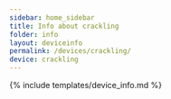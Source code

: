 ```yaml
---
sidebar: home_sidebar
title: Info about crackling
folder: info
layout: deviceinfo
permalink: /devices/crackling/
device: crackling
---
```

{% include templates/device_info.md %}
